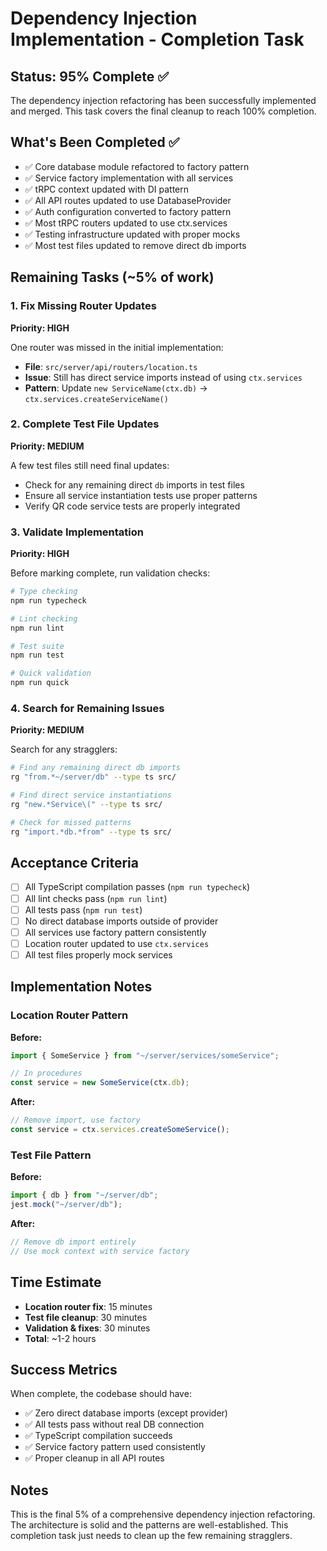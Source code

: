 # Dependency Injection Implementation - Completion Task

## Status: 95% Complete ✅

The dependency injection refactoring has been successfully implemented and merged. This task covers the final cleanup to reach 100% completion.

## What's Been Completed ✅

- ✅ Core database module refactored to factory pattern
- ✅ Service factory implementation with all services
- ✅ tRPC context updated with DI pattern
- ✅ All API routes updated to use DatabaseProvider
- ✅ Auth configuration converted to factory pattern
- ✅ Most tRPC routers updated to use ctx.services
- ✅ Testing infrastructure updated with proper mocks
- ✅ Most test files updated to remove direct db imports

## Remaining Tasks (~5% of work)

### 1. Fix Missing Router Updates

**Priority: HIGH**

One router was missed in the initial implementation:

- **File**: `src/server/api/routers/location.ts`
- **Issue**: Still has direct service imports instead of using `ctx.services`
- **Pattern**: Update `new ServiceName(ctx.db)` → `ctx.services.createServiceName()`

### 2. Complete Test File Updates

**Priority: MEDIUM**

A few test files still need final updates:

- Check for any remaining direct `db` imports in test files
- Ensure all service instantiation tests use proper patterns
- Verify QR code service tests are properly integrated

### 3. Validate Implementation

**Priority: HIGH**

Before marking complete, run validation checks:

```bash
# Type checking
npm run typecheck

# Lint checking
npm run lint

# Test suite
npm run test

# Quick validation
npm run quick
```

### 4. Search for Remaining Issues

**Priority: MEDIUM**

Search for any stragglers:

```bash
# Find any remaining direct db imports
rg "from.*~/server/db" --type ts src/

# Find direct service instantiations
rg "new.*Service\(" --type ts src/

# Check for missed patterns
rg "import.*db.*from" --type ts src/
```

## Acceptance Criteria

- [ ] All TypeScript compilation passes (`npm run typecheck`)
- [ ] All lint checks pass (`npm run lint`)
- [ ] All tests pass (`npm run test`)
- [ ] No direct database imports outside of provider
- [ ] All services use factory pattern consistently
- [ ] Location router updated to use `ctx.services`
- [ ] All test files properly mock services

## Implementation Notes

### Location Router Pattern

**Before:**

```typescript
import { SomeService } from "~/server/services/someService";

// In procedures
const service = new SomeService(ctx.db);
```

**After:**

```typescript
// Remove import, use factory
const service = ctx.services.createSomeService();
```

### Test File Pattern

**Before:**

```typescript
import { db } from "~/server/db";
jest.mock("~/server/db");
```

**After:**

```typescript
// Remove db import entirely
// Use mock context with service factory
```

## Time Estimate

- **Location router fix**: 15 minutes
- **Test file cleanup**: 30 minutes
- **Validation & fixes**: 30 minutes
- **Total**: ~1-2 hours

## Success Metrics

When complete, the codebase should have:

- ✅ Zero direct database imports (except provider)
- ✅ All tests pass without real DB connection
- ✅ TypeScript compilation succeeds
- ✅ Service factory pattern used consistently
- ✅ Proper cleanup in all API routes

## Notes

This is the final 5% of a comprehensive dependency injection refactoring. The architecture is solid and the patterns are well-established. This completion task just needs to clean up the few remaining stragglers.
